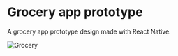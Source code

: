 # Grocery app prototype

A grocery app prototype design made with React Native.


![Grocery](gif/demo.gif "Grocery App")